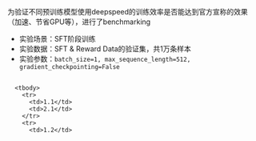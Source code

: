
为验证不同预训练模型使用deepspeed的训练效率是否能达到官方宣称的效果（加速、节省GPU等），进行了benchmarking
- 实验场景：SFT阶段训练
- 实验数据：SFT & Reward Data的验证集，共1万条样本
- 实验参数：```batch_size=1, max_sequence_length=512, gradient_checkpointing=False```


<html>

<head>
  <style>
    .fixTableHead {
      overflow-y: auto;
      height: 110px;
    }
    .fixTableHead thead th {
      position: sticky;
      top: 0;
    }
    table {
      border-collapse: collapse;        
      width: 100%;
    }
    th,
    td {
      padding: 8px 15px;
      border: 2px solid #529432;
    }
    th {
      background: #ABDD93;
    }
  </style>
</head>

<body>
  <div class="fixTableHead">
    <table>
      <thead>
        <tr>
          <th>Col 1</th>
          <th>Col 2</th>
        </tr>
      </thead>

      <tbody>
        <tr>
          <td>1.1</td>
          <td>2.1</td>
        </tr>
        <tr>
          <td>1.2</td>
          <td>2.2</td>
        </tr>
        <tr>
          <td>1.3</td>
          <td>2.3</td>
        </tr>
        <tr>
          <td>1.4</td>
          <td>2.4</td>
        </tr>
        <tr>
          <td>1.5</td>
          <td>2.5</td>
        </tr>
      </tbody>
        
    </table>
  </div>
</body>

</html>



<html>

<head>
  <style>
    .fixTableHead {
      overflow-y: auto;
      height: 110px;
    }
    .fixTableHead thead th {
      position: sticky;
      top: 0;
    }
    table {
      border-collapse: collapse;        
      width: 100%;
    }
    th,
    td {
      padding: 8px 15px;
      border: 2px solid #529432;
    }
    th {
      background: #ABDD93;
    }
  </style>
</head>

<body>
<div>
    <table>
        <thead>
            <tr> <td>模型</td>  <td bgcolor="lightblue">整体耗时/epoch</td>  <td>单条样本耗时</td>  <td>内存使用量</td>  <td>显存使用量</td>  <td>GPU型号和数量</td> <td>fp16</td> <td>bf16</td> <td>deepspeed stage</td> <td>offload optimizer</td> <td>pin memory</td> <td>offloard param</td> <td>overlap comm</td> <td>allgather bucket size</td> <td>stage3 max live parameters</td> </tr>
        </thead>
       <tbody>
           <tr> <td rowspan="15">Pangu-350M</td>  <td>20min</td>  <td>1.17s/it</td>  <td></td>  <td>1*8750MB</td>  <td>1*V100 16G</td>  <td>false</td>  <td>-</td>  <td>-</td>  <td>-</td> <td>-</td> <td>-</td> <td>-</td> <td>-</td> <td>-</td> </tr>
           <tr> <td>19min</td>  <td>1.03s/it</td>  <td></td>  <td>1*9010MB</td>  <td>1*V100 16G</td>  <td>true</td>  <td>-</td>  <td>-</td>  <td>-</td> <td>-</td> <td>-</td> <td>-</td> <td>-</td> <td>-</td> </tr>
           <tr> <td>7.5min</td>  <td>1.10s/it</td>  <td></td>  <td>3*9406MB</td>  <td>3*V100 16G</td>  <td>true</td>  <td>-</td>  <td>0</td>  <td>-</td> <td>-</td> <td>-</td> <td>-</td> <td>-</td> <td>-</td> </tr>
           <tr> <td>6.5min</td>  <td>1.05s/it</td>  <td></td>  <td>3*5674MB</td>  <td>3*V100 16G</td>  <td>true</td>  <td>-</td>  <td>1</td>  <td>-</td> <td>-</td> <td>-</td> <td>-</td> <td>-</td> <td>-</td> </tr>
           <tr> <td>14min</td>  <td>2.10s/it</td>  <td></td>  <td>3*6262MB</td>  <td>3*V100 16G</td>  <td>true</td>  <td>-</td>  <td>2</td>  <td>false</td> <td>-</td> <td>-</td> <td>false</td> <td>5e8</td> <td>-</td> </tr>
           <tr> <td>18min</td>  <td>2.6s/it</td>  <td>18G</td>  <td>3*3668MB</td>  <td>3*V100 16G</td>  <td>true</td>  <td>-</td>  <td>2</td>  <td>true</td> <td>true</td> <td>-</td> <td>false</td> <td>2e8</td> <td>-</td> </tr>
           <tr> <td>18.5min</td>  <td>2.65s/it</td>  <td>18G</td>  <td>3*4240MB</td>  <td>3*V100 16G</td>  <td>true</td>  <td>-</td>  <td>2</td>  <td>true</td> <td>true</td> <td>-</td> <td>false</td> <td>5e8</td> <td>-</td> </tr>
           <tr> <td>18.5min</td>  <td>2.65s/it</td>  <td>18G</td>  <td>3*5194MB</td>  <td>3*V100 16G</td>  <td>true</td>  <td>-</td>  <td>2</td>  <td>true</td> <td>true</td> <td>-</td> <td>false</td> <td>1e9</td> <td>-</td> </tr>
           <tr> <td>19min</td>  <td>2.80s/it</td>  <td>18G</td>  <td>3*12824MB</td>  <td>3*V100 16G</td>  <td>true</td>  <td>-</td>  <td>2</td>  <td>true</td> <td>true</td> <td>-</td> <td>false</td> <td>5e9</td> <td>-</td> </tr>
           <tr> <td>47min</td>  <td>6.75s/it</td>  <td>14G</td>  <td>3*4914MB</td>  <td>3*V100 16G</td>  <td>true</td>  <td>-</td>  <td>3</td>  <td>false</td> <td>-</td> <td>false</td> <td>false</td> <td>1e9</td> <td>-</td> </tr>
           <tr> <td>3.3h</td>  <td>29s/it</td>  <td>18G</td>  <td>3*3512MB</td>  <td>3*V100 16G</td>  <td>true</td>  <td>-</td>  <td>3</td>  <td>true</td> <td>true</td> <td>false</td> <td>false</td> <td>1e9</td> <td>-</td> </tr>
           <tr> <td>4h</td>  <td>34s/it</td>  <td>24G</td>  <td>3*3466MB</td>  <td>3*V100 16G</td>  <td>true</td>  <td>-</td>  <td>3</td>  <td>true</td> <td>true</td> <td>true</td> <td>false</td> <td>1e9</td> <td>-</td> </tr>
           <tr> <td>3.8h</td>  <td>33s/it</td>  <td>24G</td>  <td>3*3746MB</td>  <td>3*V100 16G</td>  <td>true</td>  <td>-</td>  <td>3</td>  <td>true</td> <td>true</td> <td>true</td> <td>true</td> <td>1e9</td> <td>-</td> </tr>
           <tr> <td>3.8h</td>  <td>33s/it</td>  <td>24G</td>  <td>3*3594MB</td>  <td>3*V100 16G</td>  <td>true</td>  <td>-</td>  <td>3</td>  <td>true</td> <td>true</td> <td>true</td> <td>true</td> <td>5e8</td> <td>-</td> </tr>
           <tr> <td>4h</td>  <td>35s/it</td>  <td>24G</td>  <td>3*3526MB</td>  <td>3*V100 16G</td>  <td>true</td>  <td>-</td>  <td>3</td>  <td>true</td> <td>true</td> <td>true</td> <td>true</td> <td>2e8</td> <td>-</td> </tr>
           <tr> <td rowspan="10">Pangu-2.6B</td>  <td>-</td>  <td>-</td>  <td>-</td>  <td>OOM</td>  <td>1*V100 16G</td>  <td>false</td>  <td>-</td>  <td>-</td>  <td>-</td> <td>-</td> <td>-</td> <td>-</td> <td>-</td> <td>-</td> </tr>
           <tr> <td>-</td>  <td>-</td>  <td>-</td>  <td>OOM</td>  <td>1*V100 16G</td>  <td>true</td>  <td>-</td>  <td>-</td>  <td>-</td> <td>-</td> <td>-</td> <td>-</td> <td>-</td> <td>-</td> </tr>
           <tr> <td>-</td>  <td>-</td>  <td>-</td>  <td>OOM</td>  <td>3*V100 16G</td>  <td>true</td>  <td>-</td>  <td>0</td>  <td>-</td> <td>-</td> <td>-</td> <td>-</td> <td>-</td> <td>-</td> </tr>
           <tr> <td>-</td>  <td>-</td>  <td>-</td>  <td>OOM</td>  <td>3*V100 16G</td>  <td>true</td>  <td>-</td>  <td>1</td>  <td>-</td> <td>-</td> <td>-</td> <td>-</td> <td>-</td> <td>-</td> </tr>
           <tr> <td>-</td>  <td>-</td>  <td>-</td>  <td>OOM</td>  <td>3*V100 16G</td>  <td>true</td>  <td>-</td>  <td>2</td>  <td>false</td> <td>-</td> <td>-</td> <td>false</td> <td>5e8</td> <td>-</td> </tr>
           <tr> <td>1.5h</td>  <td>12.3s/it</td>  <td>59G</td>  <td>3*10796MB</td>  <td>3*V100 16G</td>  <td>true</td>  <td>-</td>  <td>2</td>  <td>true</td> <td>true</td> <td>-</td> <td>false</td> <td>2e8</td> <td>-</td> </tr>
           <tr> <td>1.3h</td>  <td>12s/it</td>  <td>59G</td>  <td>3*11368MB</td>  <td>3*V100 16G</td>  <td>true</td>  <td>-</td>  <td>2</td>  <td>true</td> <td>true</td> <td>-</td> <td>false</td> <td>5e8</td> <td>-</td> </tr>
           <tr> <td>-</td>  <td>-</td>  <td>-</td>  <td>OOM</td>  <td>3*V100 16G</td>  <td>true</td>  <td>-</td>  <td>3</td>  <td>false</td> <td>-</td> <td>false</td> <td>false</td> <td>-</td> <td>1e9</td> </tr>
           <tr> <td>7.5h</td>  <td>64.5s/it</td>  <td>58G</td>  <td>3*13428MB</td>  <td>3*V100 16G</td>  <td>true</td>  <td>-</td>  <td>3</td>  <td>true</td> <td>true</td> <td>false</td> <td>false</td> <td>-</td> <td>1e9</td> </tr>
           <tr> <td>11.3h</td>  <td>95s/it</td>  <td>109G</td>  <td>3*12170MB</td>  <td>3*V100 16G</td>  <td>true</td>  <td>-</td>  <td>3</td>  <td>true</td> <td>true</td> <td>true</td> <td>false</td> <td>-</td> <td>1e9</td> </tr>
           <tr> <td rowspan="17">Pangu-2.6B</td>  <td></td>  <td>1.32s/it</td>  <td></td>  <td>1*49347MB</td>  <td>1*A100 80G</td>  <td>false</td>  <td>false</td>  <td>-</td>  <td>-</td> <td>-</td> <td>-</td> <td>-</td> <td>-</td> <td>-</td> </tr>
           <tr> <td></td>  <td>1.27s/it</td>  <td></td>  <td>1*52783MB</td>  <td>1*A100 80G</td>  <td>true</td>  <td>false</td>  <td>-</td>  <td>-</td> <td>-</td> <td>-</td> <td>-</td> <td>-</td> <td>-</td> </tr>
           <tr> <td></td>  <td>1.27s/it</td>  <td></td>  <td>1*52783MB</td>  <td>1*A100 80G</td>  <td>false</td>  <td>true</td>  <td>-</td>  <td>-</td> <td>-</td> <td>-</td> <td>-</td> <td>-</td> <td>-</td> </tr>
           <tr> <td></td>  <td>-</td>  <td></td>  <td>CUDA Error</td>  <td>1*A100 80G</td>  <td>false</td>  <td>true</td>  <td>0</td>  <td>-</td> <td>-</td> <td>-</td> <td>-</td> <td>-</td> <td>-</td> </tr>
           <tr> <td></td>  <td>-</td>  <td></td>  <td>CUDA Error</td>  <td>1*A100 80G</td>  <td>false</td>  <td>true</td>  <td>1</td>  <td>-</td> <td>-</td> <td>-</td> <td>-</td> <td>-</td> <td>-</td> </tr>
           <tr> <td></td>  <td>-</td>  <td></td>  <td>CUDA Error</td>  <td>1*A100 80G</td>  <td>false</td>  <td>true</td>  <td>2</td>  <td>false</td> <td>-</td> <td>-</td> <td>false</td> <td>5e8</td> <td>-</td> </tr>
           <tr> <td></td>  <td>9-11s/it</td>  <td></td>  <td>1*12537MB</td>  <td>1*A100 80G</td>  <td>false</td>  <td>true</td>  <td>2</td>  <td>true</td> <td>true</td> <td>-</td> <td>false</td> <td>2e8</td> <td>-</td> </tr>
           <tr> <td></td>  <td>8-9s/it</td>  <td></td>  <td>1*13539MB</td>  <td>1*A100 80G</td>  <td>false</td>  <td>true</td>  <td>2</td>  <td>true</td> <td>true</td> <td>-</td> <td>false</td> <td>5e8</td> <td>-</td> </tr>
           <tr> <td></td>  <td>9-11s/it</td>  <td></td>  <td>1*15041MB</td>  <td>1*A100 80G</td>  <td>false</td>  <td>true</td>  <td>2</td>  <td>true</td> <td>true</td> <td>-</td> <td>false</td> <td>1e9</td> <td>-</td> </tr>
           <tr> <td></td>  <td>8-9s/it</td>  <td></td>  <td>1*14887MB</td>  <td>1*A100 80G</td>  <td>false</td>  <td>true</td>  <td>2</td>  <td>true</td> <td>true</td> <td>-</td> <td>true</td> <td>5e8</td> <td>-</td> </tr>
           <tr> <td></td>  <td>-</td>  <td></td>  <td>CUDA Error</td>  <td>1*A100 80G</td>  <td>false</td>  <td>true</td>  <td>3</td>  <td>false</td> <td>-</td> <td>false</td> <td>false</td> <td>5e8</td> <td>1e9</td> </tr>
           <tr> <td></td>  <td>17-18s/it</td>  <td></td>  <td>1*16935MB</td>  <td>1*A100 80G</td>  <td>false</td>  <td>true</td>  <td>3</td>  <td>true</td> <td>true</td> <td>false</td> <td>false</td> <td>-</td> <td>1e9</td> </tr>
           <tr> <td></td>  <td>20-21s/it</td>  <td></td>  <td>1*12219MB</td>  <td>1*A100 80G</td>  <td>false</td>  <td>true</td>  <td>3</td>  <td>true</td> <td>true</td> <td>true</td> <td>false</td> <td>-</td> <td>1e9</td> </tr>
           <tr> <td></td>  <td>19-20s/it</td>  <td></td>  <td>1*15981MB</td>  <td>1*A100 80G</td>  <td>false</td>  <td>true</td>  <td>3</td>  <td>true</td> <td>true</td> <td>true</td> <td>true</td> <td>-</td> <td>1e9</td> </tr>
           <tr> <td></td>  <td>22-23s/it</td>  <td></td>  <td>1*12023MB</td>  <td>1*A100 80G</td>  <td>false</td>  <td>true</td>  <td>3</td>  <td>true</td> <td>true</td> <td>true</td> <td>true</td> <td>-</td> <td>5e8</td> </tr>
           <tr> <td></td>  <td>20-21s/it</td>  <td></td>  <td>1*12023MB</td>  <td>1*A100 80G</td>  <td>false</td>  <td>true</td>  <td>3</td>  <td>true</td> <td>true</td> <td>true</td> <td>true</td> <td>-</td> <td>2e8</td> </tr>
        </tbody>
    </table>
</div>
</body>

</html>